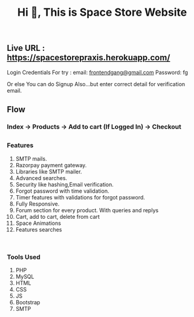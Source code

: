 <h1 align="center">Hi 👋, This is Space Store Website</h1><br>

<h2>Live URL : <a href="https://spacestorepraxis.herokuapp.com/">https://spacestorepraxis.herokuapp.com/</a></h2>

Login Credentials For try :
email: frontendgang@gmail.com
Password: fg

Or else You can do Signup Also...but enter correct detail for verification email.

<h2>Flow</h2>

<h3>
  Index -> Products -> Add to cart (If Logged In) -> Checkout     
</h3>

<h2><h2>

<h3>Features</h3>
<div>
<ol>
  <li>SMTP mails.</li>    
  <li>Razorpay payment gateway.</li>    
  <li>Libraries like SMTP mailer.</li>
  <li>Advanced searches.</li>
  <li>Security like hashing,Email verification.</li>
  <li>Forgot password with time validation.</li>  
  <li>Timer features with validations for forgot password.</li>
  <li>Fully Responsive.</li> 
  <li>Forum section for every product. With queries and replys</li>  
  <li>Cart, add to cart, delete from cart</li>
  <li>Space Animations </li>
  <li>Features searches </li>
</ol>
</div>
<br>

<h3>Tools Used</h3>
<ol>
  <li>PHP</li>
  <li>MySQL</li>
  <li>HTML</li>
  <li>CSS</li>
  <li>JS</li>
  <li>Bootstrap</li>
 <li>SMTP</li>
</ol>
